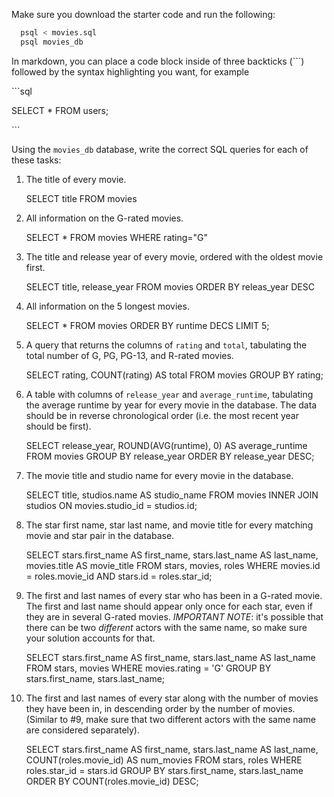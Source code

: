 Make sure you download the starter code and run the following:

```sh
  psql < movies.sql
  psql movies_db
```

In markdown, you can place a code block inside of three backticks (```) followed by the syntax highlighting you want, for example

\```sql

SELECT \* FROM users;

\```

Using the `movies_db` database, write the correct SQL queries for each of these tasks:

1.  The title of every movie.

    SELECT title FROM movies

2.  All information on the G-rated movies.

    SELECT * FROM movies WHERE rating="G"

3.  The title and release year of every movie, ordered with the
    oldest movie first.

    SELECT title, release_year FROM movies ORDER BY releas_year DESC
    
4.  All information on the 5 longest movies.

    SELECT * FROM movies ORDER BY runtime DECS LIMIT 5;

5.  A query that returns the columns of `rating` and `total`, tabulating the
    total number of G, PG, PG-13, and R-rated movies.

    SELECT rating, COUNT(rating) AS total FROM movies GROUP BY rating;

6.  A table with columns of `release_year` and `average_runtime`,
    tabulating the average runtime by year for every movie in the database. The data should be in reverse chronological order (i.e. the most recent year should be first).

    SELECT release_year, ROUND(AVG(runtime), 0) AS average_runtime FROM movies GROUP BY release_year ORDER BY release_year DESC;

7.  The movie title and studio name for every movie in the
    database.

    SELECT title, studios.name AS studio_name FROM movies INNER JOIN studios ON movies.studio_id = studios.id;

8.  The star first name, star last name, and movie title for every
    matching movie and star pair in the database.

    SELECT stars.first_name AS first_name, stars.last_name AS last_name, movies.title AS movie_title FROM stars, movies, roles WHERE movies.id = roles.movie_id AND stars.id = roles.star_id;

9.  The first and last names of every star who has been in a G-rated movie. The first and last name should appear only once for each star, even if they are in several G-rated movies. *IMPORTANT NOTE*: it's possible that there can be two *different* actors with the same name, so make sure your solution accounts for that.

    SELECT stars.first_name AS first_name, stars.last_name AS last_name FROM stars, movies WHERE movies.rating = 'G' GROUP BY stars.first_name, stars.last_name;

10. The first and last names of every star along with the number
    of movies they have been in, in descending order by the number of movies. (Similar to #9, make sure
    that two different actors with the same name are considered separately).

    SELECT stars.first_name AS first_name, stars.last_name AS last_name, COUNT(roles.movie_id) AS num_movies FROM stars, roles WHERE roles.star_id = stars.id GROUP BY stars.first_name, stars.last_name ORDER BY COUNT(roles.movie_id) DESC;


